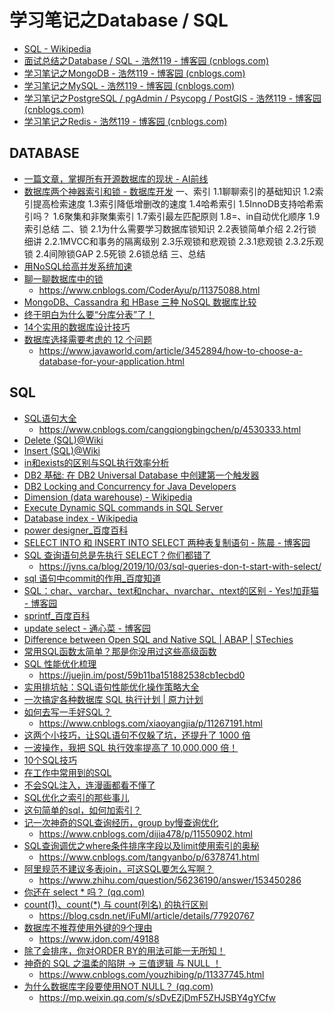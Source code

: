 # 学习笔记之Database / SQL

* [SQL - Wikipedia](https://en.wikipedia.org/wiki/SQL)
* [面试总结之Database / SQL - 浩然119 - 博客园 (cnblogs.com)](https://www.cnblogs.com/pegasus923/p/5559127.html)
* [学习笔记之MongoDB - 浩然119 - 博客园 (cnblogs.com)](https://www.cnblogs.com/pegasus923/p/11009073.html)
* [学习笔记之MySQL - 浩然119 - 博客园 (cnblogs.com)](https://www.cnblogs.com/pegasus923/p/5574924.html)
* [学习笔记之PostgreSQL / pgAdmin / Psycopg / PostGIS - 浩然119 - 博客园 (cnblogs.com)](https://www.cnblogs.com/pegasus923/p/8874852.html)
* [学习笔记之Redis - 浩然119 - 博客园 (cnblogs.com)](https://www.cnblogs.com/pegasus923/p/8649923.html)

## DATABASE

* [一篇文章，掌握所有开源数据库的现状 - AI前线](https://mp.weixin.qq.com/s?__biz=MzU1NDA4NjU2MA==&mid=2247486485&amp;idx=1&amp;sn=d874ff7d57fc8c7ea594c946811c0859&source=41#wechat_redirect)
* [数据库两个神器索引和锁 - 数据库开发](https://mp.weixin.qq.com/s/oIzMlR3i7kdRTc3Wvuskiw)
  一、索引
  1.1聊聊索引的基础知识
  1.2索引提高检索速度
  1.3索引降低增删改的速度
  1.4哈希索引
  1.5InnoDB支持哈希索引吗？
  1.6聚集和非聚集索引
  1.7索引最左匹配原则
  1.8=、in自动优化顺序
  1.9索引总结
  二、锁
  2.1为什么需要学习数据库锁知识
  2.2表锁简单介绍
  2.2行锁细讲
  2.2.1MVCC和事务的隔离级别
  2.3乐观锁和悲观锁
  2.3.1悲观锁
  2.3.2乐观锁
  2.4间隙锁GAP
  2.5死锁
  2.6锁总结
  三、总结
* [用NoSQL给高并发系统加速](https://mp.weixin.qq.com/s/_PrVqB5obElUY-jwHeKD3g)
* [聊一聊数据库中的锁](https://mp.weixin.qq.com/s/YRPbarXYL1XPRaTCBFtlyA)
  * https://www.cnblogs.com/CoderAyu/p/11375088.html
* [MongoDB、Cassandra 和 HBase 三种 NoSQL 数据库比较](https://mp.weixin.qq.com/s?__biz=MzI3NDA4OTk1OQ==&mid=2649902917&idx=2&sn=ff5551930552631a8fd0ef9c3b691023&chksm=f31fbdcdc46834db5aad6f8cb398ae077c5394a4aa1866b3c3d379bd0a269459f7d8b67a44fd&mpshare=1&scene=24&srcid=0909wT32FfQlx4cKzsf7wWFX&sharer_sharetime=1568010171762&sharer_shareid=5ed4a849fa42d9599a974fa8eb45e8fa&key=b1719993cc296ec459076060de913d620c4d611bfc8e6ece1dcab94d013eb335b099218abe49701a87aad489257fb559c7393d660715487c5e7f5321c3cd9f7108033b0fb032a860c43b3cf976c3cea1&ascene=14&uin=MTMzMzc3MjY4MQ%3D%3D&devicetype=Windows+10&version=62060833&lang=en&pass_ticket=tT3maEfznKd3xtVT4L8%2Bl%2B2KKdhrJZ3ERaWEoIpqIMB2I2ssKo%2BTfx0v80L7rMTL)
* [终于明白为什么要“分库分表”了！](https://mp.weixin.qq.com/s/tSgKZucNviMiTh3FHBFwZg)
* [14个实用的数据库设计技巧](https://mp.weixin.qq.com/s/QcQD8RiHZiWM18gLXClCRQ)
* [数据库选择需要考虑的 12 个问题](https://mp.weixin.qq.com/s/fO8IjYkDimkhNK4uXD-DcQ)
  * https://www.javaworld.com/article/3452894/how-to-choose-a-database-for-your-application.html

## SQL

* [SQL语句大全](https://mp.weixin.qq.com/s/fttYgSW6yd_TJPtuQm84pg)
  * https://www.cnblogs.com/cangqiongbingchen/p/4530333.html
* [Delete (SQL)@Wiki](http://en.wikipedia.org/wiki/Delete_%28SQL%29)
* [Insert (SQL)@Wiki](http://en.wikipedia.org/wiki/Insert_%28SQL%29)
* [in和exists的区别与SQL执行效率分析](http://www.cnblogs.com/diction/archive/2008/01/18/1043844.html)
* [DB2 基础: 在 DB2 Universal Database 中创建第一个触发器](https://www.ibm.com/developerworks/cn/data/library/techarticles/0308bhogal/0308bhogal.html)
* [DB2 Locking and Concurrency for Java Developers](https://www.mcpressonline.com/programming-other/java/db2-locking-and-concurrency-for-java-developers)
* [Dimension (data warehouse) - Wikipedia](https://en.wikipedia.org/wiki/Dimension_(data_warehouse)#Dimension_table)
* [Execute Dynamic SQL commands in SQL Server](https://www.mssqltips.com/sqlservertip/1160/execute-dynamic-sql-commands-in-sql-server/)
* [Database index - Wikipedia](https://en.wikipedia.org/wiki/Database_index#Bitmap_index)
* [power designer_百度百科](https://baike.baidu.com/item/power%20designer/2482290?fromtitle=PowerDesigner&fromid=5408320)
* [SELECT INTO 和 INSERT INTO SELECT 两种表复制语句 - 陈晨 - 博客园](http://www.cnblogs.com/freshman0216/archive/2008/08/15/1268316.html)
* [SQL 查询语句总是先执行 SELECT？你们都错了](https://mp.weixin.qq.com/s/esWOGmbsNNxED8OWooMBpg)
  * https://jvns.ca/blog/2019/10/03/sql-queries-don-t-start-with-select/
* [sql 语句中commit的作用_百度知道](https://zhidao.baidu.com/question/219723307.html)
* [SQL：char、varchar、text和nchar、nvarchar、ntext的区别 - Yes!加菲猫 - 博客园](http://www.cnblogs.com/TomToDo/archive/2008/05/27/1208496.html)
* [sprintf_百度百科](https://baike.baidu.com/item/sprintf?fr=aladdin)
* [update select - 通心菜 - 博客园](http://www.cnblogs.com/jcgh/archive/2010/10/19/1855446.html)
* [Difference between Open SQL and Native SQL | ABAP | STechies](https://www.stechies.com/what-is-difference-between-open-sql-native-sql/)
* [常用SQL函数太简单？那是你没用过这些高级函数](https://mp.weixin.qq.com/s/qUkTLNUh-a7ny4cJNp8s-w)
* [SQL 性能优化梳理](https://mp.weixin.qq.com/s/RSJ--Hq2eenZzG3HKPXwtw)
  * https://juejin.im/post/59b11ba151882538cb1ecbd0
* [实用排坑帖：SQL语句性能优化操作策略大全](https://mp.weixin.qq.com/s/1zloj8ibi0-AIFXjsLmzbg)
* [一次搞定各种数据库 SQL 执行计划 | 原力计划](https://mp.weixin.qq.com/s/bqeHciw8Jw8txvfmEdRcMw)
* [如何去写一手好SQL？](https://mp.weixin.qq.com/s/lheigcFtRIjDfqM37uNDFQ)
  * https://www.cnblogs.com/xiaoyangjia/p/11267191.html
* [这两个小技巧，让SQL语句不仅躲了坑，还提升了 1000 倍](https://mp.weixin.qq.com/s/4cfBY7--KYcf2sRs3tZRQw)
* [一波操作，我把 SQL 执行效率提高了 10,000,000 倍！](https://mp.weixin.qq.com/s/TaiSl7eNLcz7OrmO1okFxw)
* [10个SQL技巧](https://mp.weixin.qq.com/s/txbusDvTKwFZdX94kDp7VQ)
* [在工作中常用到的SQL](https://mp.weixin.qq.com/s/2OtfnWseDyxQ5kHKVSnoeA)
* [不会SQL注入，连漫画都看不懂了](https://mp.weixin.qq.com/s/qwp6dlHPeb-yRfUPncnieA)
* [SQL优化之索引的那些事儿](https://mp.weixin.qq.com/s/LUa7bAcoAqVkp1ngzfGLZg)
* [这句简单的sql，如何加索引？](https://mp.weixin.qq.com/s/LFe6Hq6_1_bNx0Hqhfi8-g)
* [记一次神奇的SQL查询经历，group by慢查询优化](https://mp.weixin.qq.com/s/PUNxYTK7l8pzKJvwVC2Btw)
  * https://www.cnblogs.com/dijia478/p/11550902.html
* [SQL查询调优之where条件排序字段以及limit使用索引的奥秘](https://mp.weixin.qq.com/s/b7qjl2toK8_LICVEF8zSRQ)
  * https://www.cnblogs.com/tangyanbo/p/6378741.html
* [阿里规范不建议多表join，可这SQL要怎么写啊？](https://mp.weixin.qq.com/s/dSG-AqgfYwbi40GqilrtyA)
  * https://www.zhihu.com/question/56236190/answer/153450286
* [你还在 select * 吗？ (qq.com)](https://mp.weixin.qq.com/s/i3cFuOuF6INzbQQFbce8Xw)
* [count(1)、count(*) 与 count(列名) 的执行区别](https://mp.weixin.qq.com/s/K0LlJ5QW0uw3w0ODqhoKTQ)
  * https://blog.csdn.net/iFuMI/article/details/77920767
* [数据库不推荐使用外键的9个理由](https://mp.weixin.qq.com/s/bxdBfAdV30EGEWkw7Q4vPA)
  * https://www.jdon.com/49188
* [除了会排序，你对ORDER BY的用法可能一无所知！](https://mp.weixin.qq.com/s/lvvGz7GSmiHN9t1-NdJ4vw)
* [神奇的 SQL 之温柔的陷阱 → 三值逻辑 与 NULL ！](https://mp.weixin.qq.com/s/xGNt0YgQ1g0GVYFLoiOe-w)
  * https://www.cnblogs.com/youzhibing/p/11337745.html
* [为什么数据库字段要使用NOT NULL？ (qq.com)](https://mp.weixin.qq.com/s/9SpKzBlfyYN0ht0xr9brtA)
  * https://mp.weixin.qq.com/s/sDvEZjDmF5ZHJSBY4gYCfw
